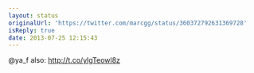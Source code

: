 ```yaml
---
layout: status
originalUrl: 'https://twitter.com/marcgg/status/360372792631369728'
isReply: true
date: 2013-07-25 12:15:43
---
```


@ya_f also: http://t.co/ylgTeowl8z
